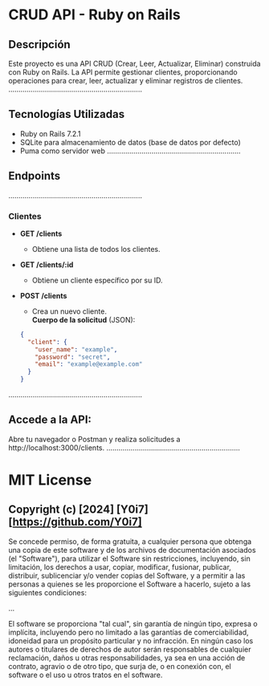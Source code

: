 # CRUD API - Ruby on Rails

## Descripción

Este proyecto es una API CRUD  (Crear, Leer, Actualizar, Eliminar) 
construida con Ruby on Rails.  La API permite  gestionar clientes, 
proporcionando  operaciones   para  crear,   leer,   actualizar  y 
eliminar registros de clientes.
..................................................................
## Tecnologías Utilizadas

- Ruby on Rails 7.2.1
- SQLite para almacenamiento de datos (base de datos por defecto)
- Puma como servidor web
..................................................................
## Endpoints
..................................................................
### Clientes

- **GET /clients**
  - Obtiene una lista de todos los clientes.

- **GET /clients/:id**
  - Obtiene un cliente específico por su ID.

- **POST /clients**
  - Crea un nuevo cliente.  
  **Cuerpo de la solicitud** (JSON):
  ```json
  {
    "client": {
      "user_name": "example",
      "password": "secret",
      "email": "example@example.com"
    }
  }
..................................................................

## Accede a la API:

Abre tu navegador o Postman y realiza solicitudes a http://localhost:3000/clients.
..................................................................


# MIT License
## Copyright (c) [2024] [Y0i7] [https://github.com/Y0i7]
Se concede permiso, de forma gratuita, a cualquier persona que obtenga una copia de este software y de los archivos de documentación asociados (el "Software"), para utilizar el Software sin restricciones, incluyendo, sin limitación, los derechos a usar, copiar, modificar, fusionar, publicar, distribuir, sublicenciar y/o vender copias del Software, y a permitir a las personas a quienes se les proporcione el Software a hacerlo, sujeto a las siguientes condiciones:

...

El software se proporciona "tal cual", sin garantía de ningún tipo, expresa o implícita, incluyendo pero no limitado a las garantías de comerciabilidad, idoneidad para un propósito particular y no infracción. En ningún caso los autores o titulares de derechos de autor serán responsables de cualquier reclamación, daños u otras responsabilidades, ya sea en una acción de contrato, agravio o de otro tipo, que surja de, o en conexión con, el software o el uso u otros tratos en el software.
